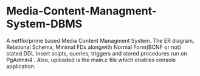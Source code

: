 # Media-Content-Managment-System-DBMS

A netflix/prime based Media Content Managment System. The ER diagram, Relational Schema,
Minimal FDs alongwith Normal Form(BCNF or not) stated.DDL Insert scipts, queries, triggers and stored procedures 
run on PgAdmin4 . Also, uploaded is the main.c file which enables console application.
